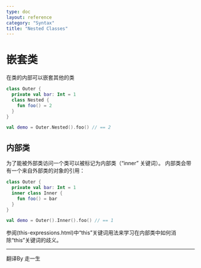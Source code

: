 ```yaml
---
type: doc
layout: reference
category: "Syntax"
title: "Nested Classes"
---
```


# 嵌套类  

在类的内部可以嵌套其他的类  

``` kotlin
class Outer {
  private val bar: Int = 1
  class Nested {
    fun foo() = 2
  }
}

val demo = Outer.Nested().foo() // == 2

```
## 内部类

为了能被外部类访问一个类可以被标记为内部类（“inner” 关键词）。
内部类会带有一个来自外部类的对象的引用：  

``` kotlin
class Outer {
  private val bar: Int = 1
  inner class Inner {
    fun foo() = bar
  }
}

val demo = Outer().Inner().foo() // == 1

```

参阅(this-expressions.html)中“this”关键词用法来学习在内部类中如何消除“this”关键词的歧义。

---
翻译By 走一生
